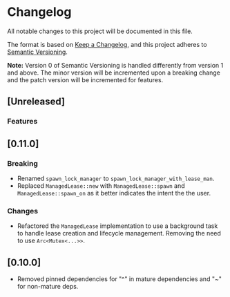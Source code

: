# Changelog

All notable changes to this project will be documented in this file.

The format is based on [Keep a Changelog](https://keepachangelog.com/en/1.0.0/),
and this project adheres to [Semantic Versioning](https://semver.org/spec/v2.0.0.html).

**Note:** Version 0 of Semantic Versioning is handled differently from version 1 and above.
The minor version will be incremented upon a breaking change and the patch version will be incremented for features.

## [Unreleased]

### Features

## [0.11.0]

### Breaking

- Renamed `spawn_lock_manager` to `spawn_lock_manager_with_lease_man`.
- Replaced `ManagedLease::new` with `ManagedLease::spawn` and `ManagedLease::spawn_on` as it better indicates the intent the the user.

### Changes

- Refactored the `ManagedLease` implementation to use a background task to handle lease creation and lifecycle management.
Removing the need to use `Arc<Mutex<...>>`.

## [0.10.0]

- Removed pinned dependencies for "^" in mature dependencies and "~" for non-mature deps.